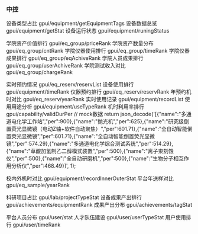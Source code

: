 ### 中控
设备类型占比 gpui/equipment/getEquipmentTags
设备数据总览 gpui/equipment/getStat
设备运行状态 gpui/equipment/runingStatus

学院资产价值排行 gpui/eq_group/priceRank
学院资产数量分布 gpui/eq_group/cntRank
学院仪器使用排行 gpui/eq_group/timeRank
学院仪器成果排行 gpui/eq_group/eqAchiveRank
学院人员成果排行 gpui/eq_group/userAchiveRank
学院测试收入对比 gpui/eq_group/chargeRank

实时预约情况 gpui/eq_reserv/reservList
设备使用排行 gpui/equipment/timeRank
仪器预约排行 gpui/eq_reserv/reservRank
年预约机时对比 gpui/eq_reserv/yearRank
实时使用记录 gpui/equipment/recordList
使用用途分析 gpui/equipment/useTypeRank
机时利用率排行 gpui/capability/validDurPer
// mock数据
return json_decode('[{"name":"多通道电化学工作站","per":900},{"name":"抛光机","per":625},{"name":"研究级倒置荧光显微镜（电动Z轴+软件自动聚焦）","per":601.71},{"name":"全自动智能倒置荧光显微镜","per":601.71},{"name":"全自动智能倒置荧光显微镜","per":574.29},{"name":"多通道电化学综合测试系统","per":514.29},{"name":"草酸加氢制乙二醇模式装置","per":500},{"name":"离子束刻蚀仪","per":500},{"name":"全自动研磨机","per":500},{"name":"生物分子相互作用分析仪","per":468.49}]', 1);

校内外机时对比 gpui/equipment/recordInnerOuterStat
平台年送样对比 gpui/eq_sample/yearRank

科研项目占比 gpui/lab/projectTypeStat
设备成果产出排行 gpui/achievements/equipmentRank
成果产出分布 gpui/achievements/tagStat

平台人员分布 gpui/user/stat
人才队伍建设 gpui/user/userTypeStat
用户使用排行 gpui/user/timeRank
